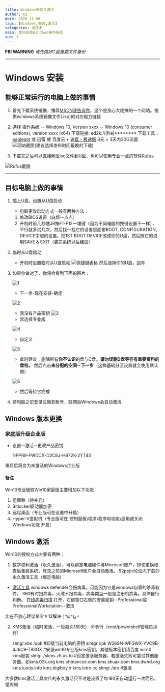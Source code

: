 ```yaml
---
title: Windows安装与激活
author: m1
date: 2020-11-06
tags: [Windows,安装,激活]
categories: 浊技术
main: 如何安装Windows操作系统
sub: 1
---
```


**~~FBI~~ WARNING**
*请先做好C盘重要文件备份*

***

# Windows 安装

## 能够正常运行的电脑上做的事情

1. 首先下载系统镜像，推荐[MSDN我告诉你](https://msdn.itellyou.cn/)，这个是良心大佬搞的一个网站。提供windows系统镜像文件(.iso)的对应磁力链接

2. 选择 操作系统 -- Windows 10, Version xxxx -- Windows 10 (consumer editions), version xxxx (x64)
下载链接: ed2k://|file|********
下载工具：[eagleget](http://www.eagleget.com/cn/) 或 迅雷 或 百度云 + [速盘 - 极速版](http://www.supanx.com) 3元 = 3天内30G流量
![网站截图](01.png)(建议选择发布时间最晚的下载)

3. 下载完之后可以直接解压iso文件到U盘，也可以使用专业一点的软件[Rufus](http://rufus.ie)

![Rufus截图](02.png)

***

## 目标电脑上做的事情

1. 插上U盘，设置从U盘启动
    * 电脑更改启动方式一般有两种方法：
    1. 修改BIOS设置（麻烦一点点）
    2. 开机时前几秒瞎JB按F1-F12一堆键（因为不同电脑的按键设置不一样），不行就多试几次，然后找一找它的设置里面带BOOT, CONFIGURATION, DEVICE字眼的设置，把1ST BOOT DEVICE改成你的U盘，然后照它的说明SAVE & EXIT（装完系统以后建议）

2. 临时从U盘启动
    * 开机时设置临时从U盘启动
    ![快捷键表格](03.png)
    然后选择你的U盘，回车

3. 如果你做对了，你将会看到下面的图片：

    ![1](i1.png)
    * 下一步-现在安装-确定

    ![2](i2.png)

    * 我没有产品密钥
    ![3](i3.png)
    * 常选择专业版

    ![4](i4.png)
    * 自定义

    ![5](i5.png)
    * 此时建议：删除所有**你不认识**的盘与C盘。**请勿误删D盘等存有重要资料的盘符。**
    然后点击**未分配的空间**--**下一步**（这样基础分区设置就会使用默认值）

    ![6](i6.png)
    * 然后等待它完成

4. 若电脑之前登录过微软账号，联网后Windows会自动激活

## Windows 版本更换

### 家庭版升级企业版

* 设置--激活--更改产品密钥

	NPPR9-FWDCX-D2C8J-H872K-2YT43

重启后将变为未激活的Windows企业版

#### 备注

Win10专业版较Win10家庭版主要增加以下功能：

1. 组策略（待补充）
2. Bitlocker驱动器加密
3. 远程桌面（专业版可在设置中开启）
4. Hyper-V虚拟机（专业版可在 控制面板\程序\程序和功能\启用或关闭Windows功能 开启）

## Windows 激活

Win10的授权方式主要有两种：

1. 数字权利激活（永久激活），可以绑定电脑硬件与Microsoft账户，即使更换硬盘后重装系统，登录之前的Microsoft账户会自动激活。
52pojie论坛内下载的永久激活工具（绑定电脑）：

* [激活工具](DigitalLicense.exe)
windows defender会报病毒，可能因为它是windows自家的杀毒软件。
360有时报病毒，火绒不报病毒，病毒类型一般是注册机病毒。具体自行判断。
[在线病毒扫描](https://r.virscan.org/language/zh-cn/report/284af5a1d964e904c2a883cb6d09da06)
打开，右键窗口右侧的安装密钥--Professional或ProfessionalWorkstation--激活

实在不放心建议某宝￥12解决 ( ^ω^)و✧ 

2. KMS激活（临时激活，一般每次180天）
命令行（cmd/powershell管理员运行）

    slmgr.vbs /upk #卸载当前电脑的密钥
    slmgr /ipk W269N-WFGWX-YVC9B-4J6C9-T83GX #安装win10专业版kms密钥，其他版本密钥请百度 win10 kms密钥
    slmgr /skms zh.us.to #设定激活服务器，若激活失败可尝试其他服务器，如kms.03k.org kms.chinancce.com kms.shuax.com kms.dwhd.org kms.luody.info kms.digiboy.ir kms.lotro.cc
    slmgr /ato #激活

大多数kms激活工具宣传的永久激活只不过是设置了每180天自动运行一次而已，望周知
